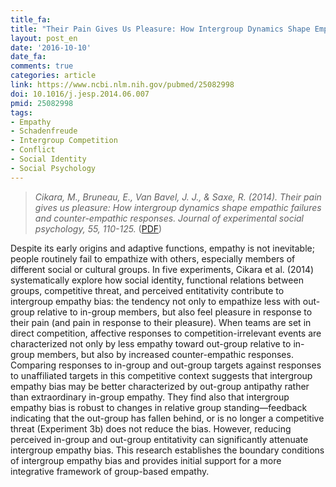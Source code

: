 ```yaml
---
title_fa:
title: "Their Pain Gives Us Pleasure: How Intergroup Dynamics Shape Empathic Failures and Counter-empathic Responses"
layout: post_en
date: '2016-10-10'
date_fa:
comments: true
categories: article
link: https://www.ncbi.nlm.nih.gov/pubmed/25082998
doi: 10.1016/j.jesp.2014.06.007
pmid: 25082998
tags:
- Empathy
- Schadenfreude
- Intergroup Competition
- Conflict
- Social Identity
- Social Psychology
---
```


> *Cikara, M., Bruneau, E., Van Bavel, J. J., & Saxe, R. (2014). Their pain gives us pleasure: How intergroup dynamics shape empathic failures and counter-empathic responses. Journal of experimental social psychology, 55, 110-125.*
([PDF](https://www.ncbi.nlm.nih.gov/pmc/articles/PMC4112600/pdf/nihms-608008.pdf))


Despite its early origins and adaptive functions, empathy is not inevitable; people routinely fail to empathize with others, especially members of different social or cultural groups. In five experiments, Cikara et al. (2014) systematically explore how social identity, functional relations between groups, competitive threat, and perceived entitativity contribute to intergroup empathy bias: the tendency not only to empathize less with out-group relative to in-group members, but also feel pleasure in response to their pain (and pain in response to their pleasure). When teams are set in direct competition, affective responses to competition-irrelevant events are characterized not only by less empathy toward out-group relative to in-group members, but also by increased counter-empathic responses. Comparing responses to in-group and out-group targets against responses to unaffiliated targets in this competitive context suggests that intergroup empathy bias may be better characterized by out-group antipathy rather than extraordinary in-group empathy. They find also that intergroup empathy bias is robust to changes in relative group standing—feedback indicating that the out-group has fallen behind, or is no longer a competitive threat (Experiment 3b) does not reduce the bias. However, reducing perceived in-group and out-group entitativity can significantly attenuate intergroup empathy bias. This research establishes the boundary conditions of intergroup empathy bias and provides initial support for a more integrative framework of group-based empathy.
